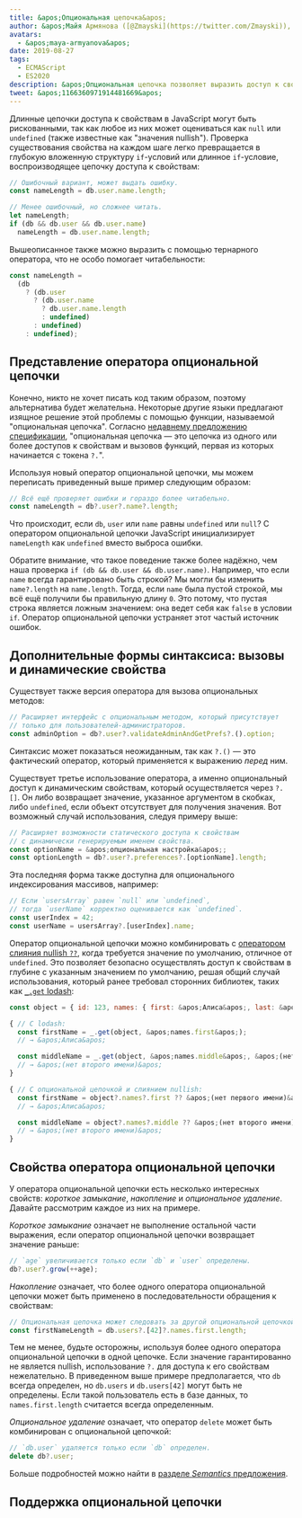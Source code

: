 ```yaml
---
title: &apos;Опциональная цепочка&apos;
author: &apos;Майя Армянова ([@Zmayski](https://twitter.com/Zmayski)), разрыватель опциональных цепочек&apos;
avatars:
  - &apos;maya-armyanova&apos;
date: 2019-08-27
tags:
  - ECMAScript
  - ES2020
description: &apos;Опциональная цепочка позволяет выразить доступ к свойствам с проверкой на null более читабельным и кратким образом.&apos;
tweet: &apos;1166360971914481669&apos;
---
```

Длинные цепочки доступа к свойствам в JavaScript могут быть рискованными, так как любое из них может оцениваться как `null` или `undefined` (также известные как "значения nullish"). Проверка существования свойства на каждом шаге легко превращается в глубокую вложенную структуру `if`-условий или длинное `if`-условие, воспроизводящее цепочку доступа к свойствам:

<!--truncate-->
```js
// Ошибочный вариант, может выдать ошибку.
const nameLength = db.user.name.length;

// Менее ошибочный, но сложнее читать.
let nameLength;
if (db && db.user && db.user.name)
  nameLength = db.user.name.length;
```

Вышеописанное также можно выразить с помощью тернарного оператора, что не особо помогает читабельности:

```js
const nameLength =
  (db
    ? (db.user
      ? (db.user.name
        ? db.user.name.length
        : undefined)
      : undefined)
    : undefined);
```

## Представление оператора опциональной цепочки

Конечно, никто не хочет писать код таким образом, поэтому альтернатива будет желательна. Некоторые другие языки предлагают изящное решение этой проблемы с помощью функции, называемой "опциональная цепочка". Согласно [недавнему предложению спецификации](https://github.com/tc39/proposal-optional-chaining), "опциональная цепочка — это цепочка из одного или более доступов к свойствам и вызовов функций, первая из которых начинается с токена `?.`".

Используя новый оператор опциональной цепочки, мы можем переписать приведенный выше пример следующим образом:

```js
// Всё ещё проверяет ошибки и гораздо более читабельно.
const nameLength = db?.user?.name?.length;
```

Что происходит, если `db`, `user` или `name` равны `undefined` или `null`? С оператором опциональной цепочки JavaScript инициализирует `nameLength` как `undefined` вместо выброса ошибки.

Обратите внимание, что такое поведение также более надёжно, чем наша проверка `if (db && db.user && db.user.name)`. Например, что если `name` всегда гарантировано быть строкой? Мы могли бы изменить `name?.length` на `name.length`. Тогда, если `name` была пустой строкой, мы всё ещё получили бы правильную длину `0`. Это потому, что пустая строка является ложным значением: она ведет себя как `false` в условии `if`. Оператор опциональной цепочки устраняет этот частый источник ошибок.

## Дополнительные формы синтаксиса: вызовы и динамические свойства

Существует также версия оператора для вызова опциональных методов:

```js
// Расширяет интерфейс с опциональным методом, который присутствует
// только для пользователей-администраторов.
const adminOption = db?.user?.validateAdminAndGetPrefs?.().option;
```

Синтаксис может показаться неожиданным, так как `?.()` — это фактический оператор, который применяется к выражению _перед_ ним.

Существует третье использование оператора, а именно опциональный доступ к динамическим свойствам, который осуществляется через `?.[]`. Он либо возвращает значение, указанное аргументом в скобках, либо `undefined`, если объект отсутствует для получения значения. Вот возможный случай использования, следуя примеру выше:

```js
// Расширяет возможности статического доступа к свойствам
// с динамически генерируемым именем свойства.
const optionName = &apos;опциональная настройка&apos;;
const optionLength = db?.user?.preferences?.[optionName].length;
```

Эта последняя форма также доступна для опционального индексирования массивов, например:

```js
// Если `usersArray` равен `null` или `undefined`,
// тогда `userName` корректно оценивается как `undefined`.
const userIndex = 42;
const userName = usersArray?.[userIndex].name;
```

Оператор опциональной цепочки можно комбинировать с [оператором слияния nullish `??`](/features/nullish-coalescing), когда требуется значение по умолчанию, отличное от `undefined`. Это позволяет безопасно осуществлять доступ к свойствам в глубине с указанным значением по умолчанию, решая общий случай использования, который ранее требовал сторонних библиотек, таких как [`_.get` lodash](https://lodash.dev/docs/4.17.15#get):

```js
const object = { id: 123, names: { first: &apos;Алиса&apos;, last: &apos;Смит&apos; }};

{ // С lodash:
  const firstName = _.get(object, &apos;names.first&apos;);
  // → &apos;Алиса&apos;

  const middleName = _.get(object, &apos;names.middle&apos;, &apos;(нет второго имени)&apos;);
  // → &apos;(нет второго имени)&apos;
}

{ // С опциональной цепочкой и слиянием nullish:
  const firstName = object?.names?.first ?? &apos;(нет первого имени)&apos;;
  // → &apos;Алиса&apos;

  const middleName = object?.names?.middle ?? &apos;(нет второго имени)&apos;;
  // → &apos;(нет второго имени)&apos;
}
```

## Свойства оператора опциональной цепочки

У оператора опциональной цепочки есть несколько интересных свойств: _короткое замыкание_, _накопление_ и _опциональное удаление_. Давайте рассмотрим каждое из них на примере.

_Короткое замыкание_ означает не выполнение остальной части выражения, если оператор опциональной цепочки возвращает значение раньше:

```js
// `age` увеличивается только если `db` и `user` определены.
db?.user?.grow(++age);
```

_Накопление_ означает, что более одного оператора опциональной цепочки может быть применено в последовательности обращения к свойствам:

```js
// Опциональная цепочка может следовать за другой опциональной цепочкой.
const firstNameLength = db.users?.[42]?.names.first.length;
```

Тем не менее, будьте осторожны, используя более одного оператора опциональной цепочки в одной цепочке. Если значение гарантированно не является nullish, использование `?.` для доступа к его свойствам нежелательно. В приведенном выше примере предполагается, что `db` всегда определен, но `db.users` и `db.users[42]` могут быть не определены. Если такой пользователь есть в базе данных, то `names.first.length` считается всегда определенным.

_Опциональное удаление_ означает, что оператор `delete` может быть комбинирован с опциональной цепочкой:

```js
// `db.user` удаляется только если `db` определен.
delete db?.user;
```

Больше подробностей можно найти в [разделе _Semantics_ предложения](https://github.com/tc39/proposal-optional-chaining#semantics).

## Поддержка опциональной цепочки

<feature-support chrome="80 https://bugs.chromium.org/p/v8/issues/detail?id=9553"
                 firefox="74 https://bugzilla.mozilla.org/show_bug.cgi?id=1566143"
                 safari="13.1 https://bugs.webkit.org/show_bug.cgi?id=200199"
                 nodejs="14 https://medium.com/@nodejs/node-js-version-14-available-now-8170d384567e"
                 babel="yes https://babeljs.io/docs/en/babel-plugin-proposal-optional-chaining"></feature-support>
